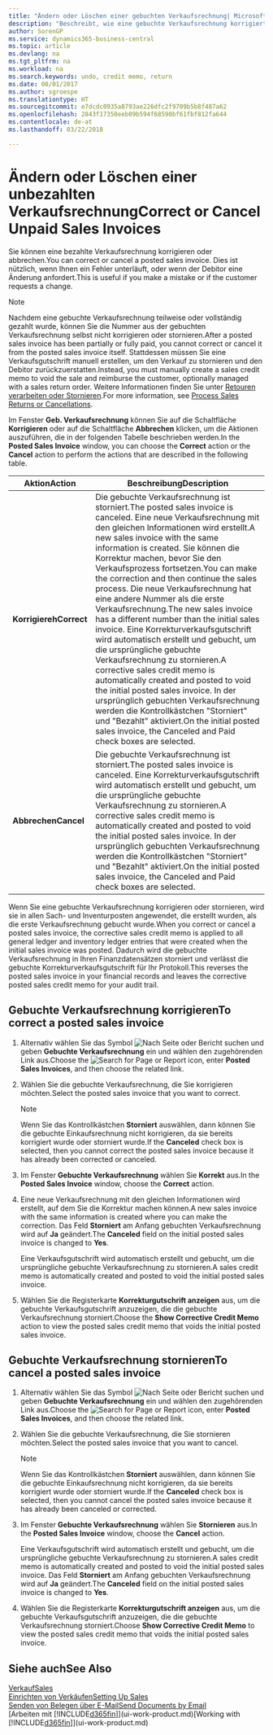 ```yaml
---
title: "Ändern oder Löschen einer gebuchten Verkaufsrechnung| Microsoft Docs"
description: "Beschreibt, wie eine gebuchte Verkaufsrechnung korrigiert, rückgängig gemacht oder eine Gutschrift angewendet wird."
author: SorenGP
ms.service: dynamics365-business-central
ms.topic: article
ms.devlang: na
ms.tgt_pltfrm: na
ms.workload: na
ms.search.keywords: undo, credit memo, return
ms.date: 08/01/2017
ms.author: sgroespe
ms.translationtype: HT
ms.sourcegitcommit: e7dcdc0935a8793ae226dfc2f9709b5b8f487a62
ms.openlocfilehash: 2843f17350eeb09b594f68590bf61fbf812fa644
ms.contentlocale: de-at
ms.lasthandoff: 03/22/2018

---
```

# <a name="correct-or-cancel-unpaid-sales-invoices"></a><span data-ttu-id="41d9a-103">Ändern oder Löschen einer unbezahlten Verkaufsrechnung</span><span class="sxs-lookup"><span data-stu-id="41d9a-103">Correct or Cancel Unpaid Sales Invoices</span></span>
<span data-ttu-id="41d9a-104">Sie können eine bezahlte Verkaufsrechnung korrigieren oder abbrechen.</span><span class="sxs-lookup"><span data-stu-id="41d9a-104">You can correct or cancel a posted sales invoice.</span></span> <span data-ttu-id="41d9a-105">Dies ist nützlich, wenn Ihnen ein Fehler unterläuft, oder wenn der Debitor eine Änderung anfordert.</span><span class="sxs-lookup"><span data-stu-id="41d9a-105">This is useful if you make a mistake or if the customer requests a change.</span></span>

> [!NOTE]  
>   <span data-ttu-id="41d9a-106">Nachdem eine gebuchte Verkaufsrechnung teilweise oder vollständig gezahlt wurde, können Sie die Nummer aus der gebuchten Verkaufsrechnung selbst nicht korrigieren oder stornieren.</span><span class="sxs-lookup"><span data-stu-id="41d9a-106">After a posted sales invoice has been partially or fully paid, you cannot correct or cancel it from the posted sales invoice itself.</span></span> <span data-ttu-id="41d9a-107">Stattdessen müssen Sie eine Verkaufsgutschrift manuell erstellen, um den Verkauf zu stornieren und den Debitor zurückzuerstatten.</span><span class="sxs-lookup"><span data-stu-id="41d9a-107">Instead, you must manually create a sales credit memo to void the sale and reimburse the customer, optionally managed with a sales return order.</span></span> <span data-ttu-id="41d9a-108">Weitere Informationen finden Sie unter [Retouren verarbeiten oder Stornieren](sales-how-process-sales-returns-cancellations.md).</span><span class="sxs-lookup"><span data-stu-id="41d9a-108">For more information, see [Process Sales Returns or Cancellations](sales-how-process-sales-returns-cancellations.md).</span></span>

<span data-ttu-id="41d9a-109">Im Fenster **Geb. Verkaufsrechnung** können Sie auf die Schaltfläche **Korrigieren** oder auf die Schaltfläche **Abbrechen** klicken, um die Aktionen auszuführen, die in der folgenden Tabelle beschrieben werden.</span><span class="sxs-lookup"><span data-stu-id="41d9a-109">In the **Posted Sales Invoice** window, you can choose the **Correct** action or the **Cancel** action to perform the actions that are described in the following table.</span></span>

| <span data-ttu-id="41d9a-110">Aktion</span><span class="sxs-lookup"><span data-stu-id="41d9a-110">Action</span></span> | <span data-ttu-id="41d9a-111">Beschreibung</span><span class="sxs-lookup"><span data-stu-id="41d9a-111">Description</span></span> |
| --- | --- |
| <span data-ttu-id="41d9a-112">**Korrigiereh**</span><span class="sxs-lookup"><span data-stu-id="41d9a-112">**Correct**</span></span> |<span data-ttu-id="41d9a-113">Die gebuchte Verkaufsrechnung ist storniert.</span><span class="sxs-lookup"><span data-stu-id="41d9a-113">The posted sales invoice is canceled.</span></span> <span data-ttu-id="41d9a-114">Eine neue Verkaufsrechnung mit den gleichen Informationen wird erstellt.</span><span class="sxs-lookup"><span data-stu-id="41d9a-114">A new sales invoice with the same information is created.</span></span> <span data-ttu-id="41d9a-115">Sie können die Korrektur machen, bevor Sie den Verkaufsprozess fortsetzen.</span><span class="sxs-lookup"><span data-stu-id="41d9a-115">You can make the correction and then continue the sales process.</span></span> <span data-ttu-id="41d9a-116">Die neue Verkaufsrechnung hat eine andere Nummer als die erste Verkaufsrechnung.</span><span class="sxs-lookup"><span data-stu-id="41d9a-116">The new sales invoice has a different number than the initial sales invoice.</span></span> <span data-ttu-id="41d9a-117">Eine Korrekturverkaufsgutschrift wird automatisch erstellt und gebucht, um die ursprüngliche gebuchte Verkaufsrechnung zu stornieren.</span><span class="sxs-lookup"><span data-stu-id="41d9a-117">A corrective sales credit memo is automatically created and posted to void the initial posted sales invoice.</span></span> <span data-ttu-id="41d9a-118">In der ursprünglich gebuchten Verkaufsrechnung werden die Kontrollkästchen "Storniert" und "Bezahlt" aktiviert.</span><span class="sxs-lookup"><span data-stu-id="41d9a-118">On the initial posted sales invoice, the Canceled and Paid check boxes are selected.</span></span> |
| <span data-ttu-id="41d9a-119">**Abbrechen**</span><span class="sxs-lookup"><span data-stu-id="41d9a-119">**Cancel**</span></span> |<span data-ttu-id="41d9a-120">Die gebuchte Verkaufsrechnung ist storniert.</span><span class="sxs-lookup"><span data-stu-id="41d9a-120">The posted sales invoice is canceled.</span></span> <span data-ttu-id="41d9a-121">Eine Korrekturverkaufsgutschrift wird automatisch erstellt und gebucht, um die ursprüngliche gebuchte Verkaufsrechnung zu stornieren.</span><span class="sxs-lookup"><span data-stu-id="41d9a-121">A corrective sales credit memo is automatically created and posted to void the initial posted sales invoice.</span></span> <span data-ttu-id="41d9a-122">In der ursprünglich gebuchten Verkaufsrechnung werden die Kontrollkästchen "Storniert" und "Bezahlt" aktiviert.</span><span class="sxs-lookup"><span data-stu-id="41d9a-122">On the initial posted sales invoice, the Canceled and Paid check boxes are selected.</span></span> |

<span data-ttu-id="41d9a-123">Wenn Sie eine gebuchte Verkaufsrechnung korrigieren oder stornieren, wird sie in allen Sach- und Inventurposten angewendet, die erstellt wurden, als die erste Verkaufsrechnung gebucht wurde.</span><span class="sxs-lookup"><span data-stu-id="41d9a-123">When you correct or cancel a posted sales invoice, the corrective sales credit memo is applied to all general ledger and inventory ledger entries that were created when the initial sales invoice was posted.</span></span> <span data-ttu-id="41d9a-124">Dadurch wird die gebuchte Verkaufsrechnung in Ihren Finanzdatensätzen storniert und verlässt die gebuchte Korrekturverkaufsgutschrift für Ihr Protokoll.</span><span class="sxs-lookup"><span data-stu-id="41d9a-124">This reverses the posted sales invoice in your financial records and leaves the corrective posted sales credit memo for your audit trail.</span></span>

## <a name="to-correct-a-posted-sales-invoice"></a><span data-ttu-id="41d9a-125">Gebuchte Verkaufsrechnung korrigieren</span><span class="sxs-lookup"><span data-stu-id="41d9a-125">To correct a posted sales invoice</span></span>
1. <span data-ttu-id="41d9a-126">Alternativ wählen Sie das Symbol ![Nach Seite oder Bericht suchen](media/ui-search/search_small.png "Nach Seite oder Bericht suchen") und geben **Gebuchte Verkaufsrechnung** ein und wählen den zugehörenden Link aus.</span><span class="sxs-lookup"><span data-stu-id="41d9a-126">Choose the ![Search for Page or Report](media/ui-search/search_small.png "Search for Page or Report icon") icon, enter **Posted Sales Invoices**, and then choose the related link.</span></span>  
2. <span data-ttu-id="41d9a-127">Wählen Sie die gebuchte Verkaufsrechnung, die Sie korrigieren möchten.</span><span class="sxs-lookup"><span data-stu-id="41d9a-127">Select the posted sales invoice that you want to correct.</span></span>

    > [!NOTE]  
    >   <span data-ttu-id="41d9a-128">Wenn Sie das Kontrollkästchen **Storniert** auswählen, dann können Sie die gebuchte Einkaufsrechnung nicht korrigieren, da sie bereits korrigiert wurde oder storniert wurde.</span><span class="sxs-lookup"><span data-stu-id="41d9a-128">If the **Canceled** check box is selected, then you cannot correct the posted sales invoice because it has already been corrected or canceled.</span></span>
3. <span data-ttu-id="41d9a-129">Im Fenster **Gebuchte Verkaufsrechnung** wählen Sie **Korrekt** aus.</span><span class="sxs-lookup"><span data-stu-id="41d9a-129">In the **Posted Sales Invoice** window, choose the **Correct** action.</span></span>  
4. <span data-ttu-id="41d9a-130">Eine neue Verkaufsrechnung mit den gleichen Informationen wird erstellt, auf dem Sie die Korrektur machen können.</span><span class="sxs-lookup"><span data-stu-id="41d9a-130">A new sales invoice with the same information is created where you can make the correction.</span></span> <span data-ttu-id="41d9a-131">Das Feld **Storniert** am Anfang gebuchten Verkaufsrechnung wird auf **Ja** geändert.</span><span class="sxs-lookup"><span data-stu-id="41d9a-131">The **Canceled** field on the initial posted sales invoice is changed to **Yes**.</span></span>

    <span data-ttu-id="41d9a-132">Eine Verkaufsgutschrift wird automatisch erstellt und gebucht, um die ursprüngliche gebuchte Verkaufsrechnung zu stornieren.</span><span class="sxs-lookup"><span data-stu-id="41d9a-132">A sales credit memo is automatically created and posted to void the initial posted sales invoice.</span></span>
5. <span data-ttu-id="41d9a-133">Wählen Sie die Registerkarte **Korrekturgutschrift anzeigen** aus, um die gebuchte Verkaufsgutschrift anzuzeigen, die die gebuchte Verkaufsrechnung storniert.</span><span class="sxs-lookup"><span data-stu-id="41d9a-133">Choose the **Show Corrective Credit Memo** action to view the posted sales credit memo that voids the initial posted sales invoice.</span></span>

## <a name="to-cancel-a-posted-sales-invoice"></a><span data-ttu-id="41d9a-134">Gebuchte Verkaufsrechnung stornieren</span><span class="sxs-lookup"><span data-stu-id="41d9a-134">To cancel a posted sales invoice</span></span>
1. <span data-ttu-id="41d9a-135">Alternativ wählen Sie das Symbol ![Nach Seite oder Bericht suchen](media/ui-search/search_small.png "Nach Seite oder Bericht suchen") und geben **Gebuchte Verkaufsrechnung** ein und wählen den zugehörenden Link aus.</span><span class="sxs-lookup"><span data-stu-id="41d9a-135">Choose the ![Search for Page or Report](media/ui-search/search_small.png "Search for Page or Report icon") icon, enter **Posted Sales Invoices**, and then choose the related link.</span></span>  
2. <span data-ttu-id="41d9a-136">Wählen Sie die gebuchte Verkaufsrechnung, die Sie stornieren möchten.</span><span class="sxs-lookup"><span data-stu-id="41d9a-136">Select the posted sales invoice that you want to cancel.</span></span>

    > [!NOTE]  
    >   <span data-ttu-id="41d9a-137">Wenn Sie das Kontrollkästchen **Storniert** auswählen, dann können Sie die gebuchte Einkaufsrechnung nicht korrigieren, da sie bereits korrigiert wurde oder storniert wurde.</span><span class="sxs-lookup"><span data-stu-id="41d9a-137">If the **Canceled** check box is selected, then you cannot cancel the posted sales invoice because it has already been canceled or corrected.</span></span>
3. <span data-ttu-id="41d9a-138">Im Fenster **Gebuchte Verkaufsrechnung** wählen Sie **Stornieren** aus.</span><span class="sxs-lookup"><span data-stu-id="41d9a-138">In the **Posted Sales Invoice** window, choose the **Cancel** action.</span></span>

    <span data-ttu-id="41d9a-139">Eine Verkaufsgutschrift wird automatisch erstellt und gebucht, um die ursprüngliche gebuchte Verkaufsrechnung zu stornieren.</span><span class="sxs-lookup"><span data-stu-id="41d9a-139">A sales credit memo is automatically created and posted to void the initial posted sales invoice.</span></span> <span data-ttu-id="41d9a-140">Das Feld **Storniert** am Anfang gebuchten Verkaufsrechnung wird auf **Ja** geändert.</span><span class="sxs-lookup"><span data-stu-id="41d9a-140">The **Canceled** field on the initial posted sales invoice is changed to **Yes**.</span></span>
4. <span data-ttu-id="41d9a-141">Wählen Sie die Registerkarte **Korrekturgutschrift anzeigen** aus, um die gebuchte Verkaufsgutschrift anzuzeigen, die die gebuchte Verkaufsrechnung storniert.</span><span class="sxs-lookup"><span data-stu-id="41d9a-141">Choose **Show Corrective Credit Memo** to view the posted sales credit memo that voids the initial posted sales invoice.</span></span>

## <a name="see-also"></a><span data-ttu-id="41d9a-142">Siehe auch</span><span class="sxs-lookup"><span data-stu-id="41d9a-142">See Also</span></span>
[<span data-ttu-id="41d9a-143">Verkauf</span><span class="sxs-lookup"><span data-stu-id="41d9a-143">Sales</span></span>](sales-manage-sales.md)  
[<span data-ttu-id="41d9a-144">Einrichten von Verkäufen</span><span class="sxs-lookup"><span data-stu-id="41d9a-144">Setting Up Sales</span></span>](sales-setup-sales.md)  
[<span data-ttu-id="41d9a-145">Senden von Belegen über E-Mail</span><span class="sxs-lookup"><span data-stu-id="41d9a-145">Send Documents by Email</span></span>](ui-how-send-documents-email.md)  
<span data-ttu-id="41d9a-146">[Arbeiten mit [!INCLUDE[d365fin](includes/d365fin_md.md)]](ui-work-product.md)</span><span class="sxs-lookup"><span data-stu-id="41d9a-146">[Working with [!INCLUDE[d365fin](includes/d365fin_md.md)]](ui-work-product.md)</span></span>

